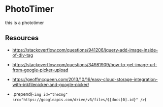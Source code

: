 # PhotoTimer
this is a phototimer

## Resources
* https://stackoverflow.com/questions/941206/jquery-add-image-inside-of-div-tag
* https://stackoverflow.com/questions/34981909/how-to-get-image-url-from-google-picker-upload
* https://geoffmcqueen.com/2013/10/16/easy-cloud-storage-integration-with-inkfilepicker-and-google-picker/

* .prepend(`<img id="theImg" src="https://googleapis.com/drive/v3/files/${docs[0].id}" />`)
